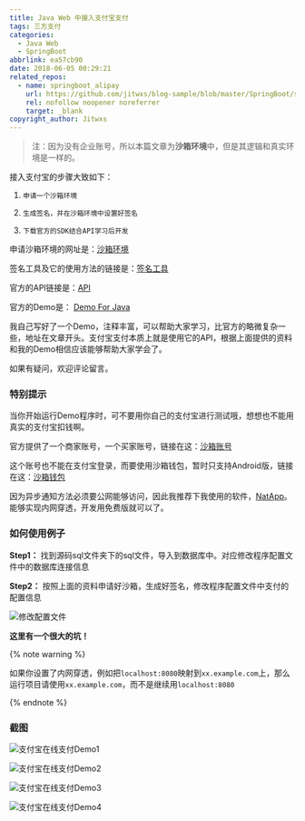 ```yaml
---
title: Java Web 中接入支付宝支付
tags: 三方支付
categories:
  - Java Web
  - SpringBoot
abbrlink: ea57cb90
date: 2018-06-05 00:29:21
related_repos:
  - name: springboot_alipay
    url: https://github.com/jitwxs/blog-sample/blob/master/SpringBoot/springboot_alipay
    rel: nofollow noopener noreferrer
    target: _blank
copyright_author: Jitwxs
---
```


>注：因为没有企业账号，所以本篇文章为**沙箱环境**中，但是其逻辑和真实环境是一样的。

接入支付宝的步骤大致如下：

 1. `申请一个沙箱环境`

 2. `生成签名，并在沙箱环境中设置好签名`
 
 3. `下载官方的SDK结合API学习后开发`

 申请沙箱环境的网址是：[沙箱环境](https://openhome.alipay.com/platform/appDaily.htm)

签名工具及它的使用方法的链接是：[签名工具](https://openhome.alipay.com/platform/appDaily.htm?tab=tool)

官方的API链接是：[API](https://docs.open.alipay.com/270/105898)

官方的Demo是： [Demo For Java](http://p.tb.cn/rmsportal_6680_alipay.trade.page.pay-JAVA-UTF-8.zip)

我自己写好了一个Demo，注释丰富，可以帮助大家学习，比官方的略微复杂一些，地址在文章开头。支付宝支付本质上就是使用它的API，根据上面提供的资料和我的Demo相信应该能够帮助大家学会了。

如果有疑问，欢迎评论留言。

### 特别提示

当你开始运行Demo程序时，可不要用你自己的支付宝进行测试哦，想想也不能用真实的支付宝扣钱啊。

官方提供了一个商家账号，一个买家账号，链接在这：[沙箱账号](https://openhome.alipay.com/platform/appDaily.htm?tab=account)

这个账号也不能在支付宝登录，而要使用沙箱钱包，暂时只支持Android版，链接在这：[沙箱钱包](https://sandbox.alipaydev.com/user/downloadApp.htm)

因为异步通知方法必须要公网能够访问，因此我推荐下我使用的软件，[NatApp](https://natapp.cn/)。能够实现内网穿透，开发用免费版就可以了。

### 如何使用例子

**Step1：** 找到源码sql文件夹下的sql文件，导入到数据库中。对应修改程序配置文件中的数据库连接信息

**Step2：** 按照上面的资料申请好沙箱，生成好签名，修改程序配置文件中支付的配置信息

![修改配置文件](https://cdn.jsdelivr.net/gh/jitwxs/cdn/blog/posts/201806/20180605220537873.png)

**这里有一个很大的坑！**

{% note warning %}

如果你设置了内网穿透，例如把`localhost:8080`映射到`xx.example.com`上，那么运行项目请使用`xx.example.com`，而不是继续用`localhost:8080`

{% endnote %}

###  截图

![支付宝在线支付Demo1](https://cdn.jsdelivr.net/gh/jitwxs/cdn/blog/posts/201806/20180605000729234.png)

![支付宝在线支付Demo2](https://cdn.jsdelivr.net/gh/jitwxs/cdn/blog/posts/201806/20180605000750289.png)

![支付宝在线支付Demo3](https://cdn.jsdelivr.net/gh/jitwxs/cdn/blog/posts/201806/20180605000810355.png)

![支付宝在线支付Demo4](https://cdn.jsdelivr.net/gh/jitwxs/cdn/blog/posts/201806/20180605000954825.png)
